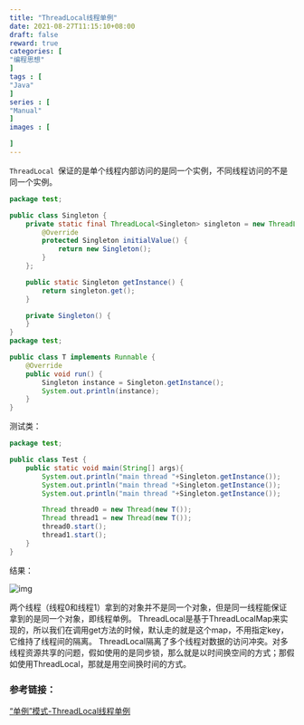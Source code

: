 ```yaml
---
title: "ThreadLocal线程单例"
date: 2021-08-27T11:15:10+08:00
draft: false
reward: true
categories: [
"编程思想"
]
tags : [
"Java"
]
series : [
"Manual"
]
images : [

]
---
```



[comment]: <> (# ThreadLocal线程单例)

`ThreadLocal `保证的是单个线程内部访问的是同一个实例，不同线程访问的不是同一个实例。

```java
package test;

public class Singleton {
    private static final ThreadLocal<Singleton> singleton = new ThreadLocal<Singleton>() {
        @Override
        protected Singleton initialValue() {
            return new Singleton();
        }
    };

    public static Singleton getInstance() {
        return singleton.get();
    }

    private Singleton() {
    }
}
package test;

public class T implements Runnable {
    @Override
    public void run() {
        Singleton instance = Singleton.getInstance();
        System.out.println(instance);
    }
}
```

测试类：

```java
package test;

public class Test {
    public static void main(String[] args){
        System.out.println("main thread "+Singleton.getInstance());
        System.out.println("main thread "+Singleton.getInstance());
        System.out.println("main thread "+Singleton.getInstance());

        Thread thread0 = new Thread(new T());
        Thread thread1 = new Thread(new T());
        thread0.start();
        thread1.start();
    }
}
```

结果：

![img](https://cdn.tkaid.com/img/img_5ffafe534509f.png)

两个线程（线程0和线程1）拿到的对象并不是同一个对象，但是同一线程能保证拿到的是同一个对象，即线程单例。
ThreadLocal是基于ThreadLocalMap来实现的，所以我们在调用get方法的时候，默认走的就是这个map，不用指定key，它维持了线程间的隔离。
ThreadLocal隔离了多个线程对数据的访问冲突。对多线程资源共享的问题，假如使用的是同步锁，那么就是以时间换空间的方式；那假如使用ThreadLocal，那就是用空间换时间的方式。

### 参考链接：

[“单例”模式-ThreadLocal线程单例](https://www.jianshu.com/p/1aff161075c7)
